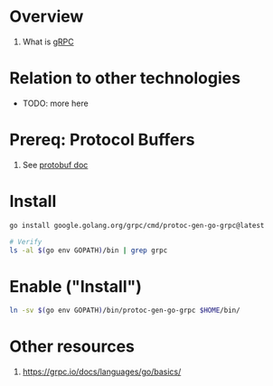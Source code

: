 # Overview
1. What is [gRPC](https://grpc.io/docs/languages/go/basics/)


# Relation to other technologies
- TODO: more here


# Prereq: Protocol Buffers
1. See [protobuf doc](./protobuf.md)


# Install
```bash
go install google.golang.org/grpc/cmd/protoc-gen-go-grpc@latest

# Verify
ls -al $(go env GOPATH)/bin | grep grpc
```


# Enable ("Install")
```bash
ln -sv $(go env GOPATH)/bin/protoc-gen-go-grpc $HOME/bin/
```



# Other resources
1. https://grpc.io/docs/languages/go/basics/
